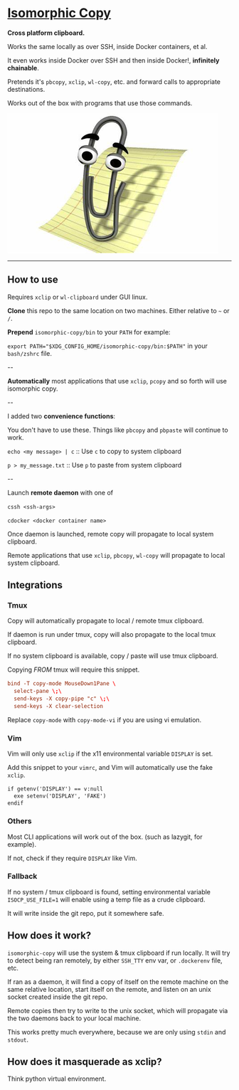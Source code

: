 # [Isomorphic Copy](https://ms-jpq.github.io/isomorphic-copy)

**Cross platform clipboard.**

Works the same locally as over SSH, inside Docker containers, et al.

It even works inside Docker over SSH and then inside Docker!, **infinitely chainable**.

Pretends it's `pbcopy`, `xclip`, `wl-copy`, etc. and forward calls to appropriate destinations.

Works out of the box with programs that use those commands.

![clippy](https://raw.githubusercontent.com/ms-jpq/isomorphic-copy/master/preview/clippy.jpg)

---

## How to use

Requires `xclip` or `wl-clipboard` under GUI linux.

**Clone** this repo to the same location on two machines. Either relative to `~` or `/`.

**Prepend** `isomorphic-copy/bin` to your `PATH` for example:

`export PATH="$XDG_CONFIG_HOME/isomorphic-copy/bin:$PATH"` in your `bash/zshrc` file.

--

**Automatically** most applications that use `xclip`, `pcopy` and so forth will use isomorphic copy.

--

I added two **convenience functions**:

You don't have to use these. Things like `pbcopy` and `pbpaste` will continue to work.

`echo <my message> | c` :: Use `c` to copy to system clipboard


`p > my_message.txt` :: Use `p` to paste from system clipboard

--

Launch **remote daemon** with one of

`cssh <ssh-args>`

`cdocker <docker container name>`

Once daemon is launched, remote copy will propagate to local system clipboard.

Remote applications that use `xclip`, `pbcopy`, `wl-copy` will propagate to local system clipboard.

## Integrations

### Tmux

Copy will automatically propagate to local / remote tmux clipboard.

If daemon is run under tmux, copy will also propagate to the local tmux clipboard.

If no system clipboard is available, copy / paste will use tmux clipboard.

Copying *FROM* tmux will require this snippet.

```conf
bind -T copy-mode MouseDown1Pane \
  select-pane \;\
  send-keys -X copy-pipe "c" \;\
  send-keys -X clear-selection
```

Replace `copy-mode` with `copy-mode-vi` if you are using vi emulation.

### Vim

Vim will only use `xclip` if the x11 environmental variable `DISPLAY` is set.

Add this snippet to your `vimrc`, and Vim will automatically use the fake `xclip`.

```viml
if getenv('DISPLAY') == v:null
  exe setenv('DISPLAY', 'FAKE')
endif
```

### Others

Most CLI applications will work out of the box. (such as lazygit, for example).

If not, check if they require `DISPLAY` like Vim.

### Fallback

If no system / tmux clipboard is found, setting environmental variable `ISOCP_USE_FILE=1` will enable using a temp file as a crude clipboard.

It will write inside the git repo, put it somewhere safe.

## How does it work?

`isomorphic-copy` will use the system & tmux clipboard if run locally. It will try to detect being ran remotely, by either `SSH_TTY` env var, or `.dockerenv` file, etc.

If ran as a daemon, it will find a copy of itself on the remote machine on the same relative location, start itself on the remote, and listen on an unix socket created inside the git repo.

Remote copies then try to write to the unix socket, which will propagate via the two daemons back to your local machine.

This works pretty much everywhere, because we are only using `stdin` and `stdout`.

## How does it masquerade as xclip?

Think python virtual environment.

